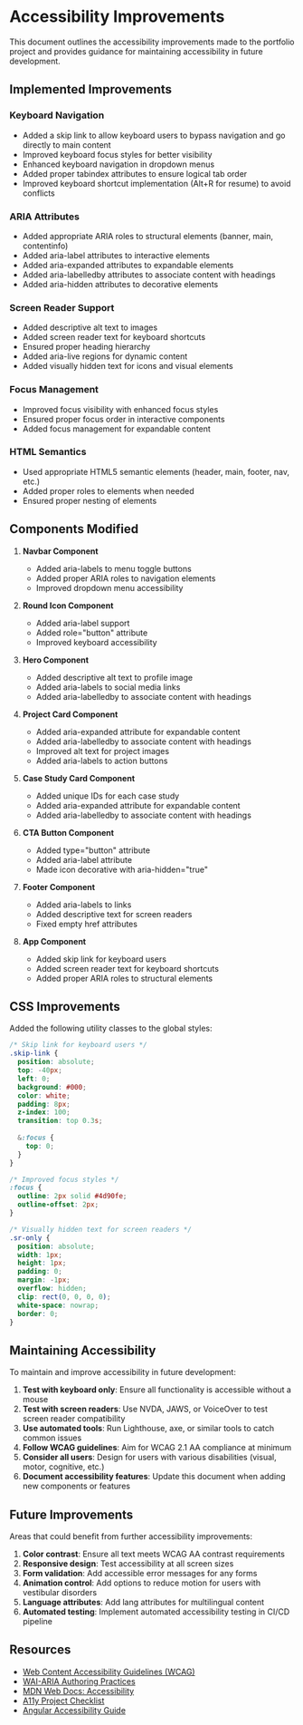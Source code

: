 # Accessibility Improvements

This document outlines the accessibility improvements made to the portfolio project and provides guidance for maintaining accessibility in future development.

## Implemented Improvements

### Keyboard Navigation
- Added a skip link to allow keyboard users to bypass navigation and go directly to main content
- Improved keyboard focus styles for better visibility
- Enhanced keyboard navigation in dropdown menus
- Added proper tabindex attributes to ensure logical tab order
- Improved keyboard shortcut implementation (Alt+R for resume) to avoid conflicts

### ARIA Attributes
- Added appropriate ARIA roles to structural elements (banner, main, contentinfo)
- Added aria-label attributes to interactive elements
- Added aria-expanded attributes to expandable elements
- Added aria-labelledby attributes to associate content with headings
- Added aria-hidden attributes to decorative elements

### Screen Reader Support
- Added descriptive alt text to images
- Added screen reader text for keyboard shortcuts
- Ensured proper heading hierarchy
- Added aria-live regions for dynamic content
- Added visually hidden text for icons and visual elements

### Focus Management
- Improved focus visibility with enhanced focus styles
- Ensured proper focus order in interactive components
- Added focus management for expandable content

### HTML Semantics
- Used appropriate HTML5 semantic elements (header, main, footer, nav, etc.)
- Added proper roles to elements when needed
- Ensured proper nesting of elements

## Components Modified

1. **Navbar Component**
   - Added aria-labels to menu toggle buttons
   - Added proper ARIA roles to navigation elements
   - Improved dropdown menu accessibility

2. **Round Icon Component**
   - Added aria-label support
   - Added role="button" attribute
   - Improved keyboard accessibility

3. **Hero Component**
   - Added descriptive alt text to profile image
   - Added aria-labels to social media links
   - Added aria-labelledby to associate content with headings

4. **Project Card Component**
   - Added aria-expanded attribute for expandable content
   - Added aria-labelledby to associate content with headings
   - Improved alt text for project images
   - Added aria-labels to action buttons

5. **Case Study Card Component**
   - Added unique IDs for each case study
   - Added aria-expanded attribute for expandable content
   - Added aria-labelledby to associate content with headings

6. **CTA Button Component**
   - Added type="button" attribute
   - Added aria-label attribute
   - Made icon decorative with aria-hidden="true"

7. **Footer Component**
   - Added aria-labels to links
   - Added descriptive text for screen readers
   - Fixed empty href attributes

8. **App Component**
   - Added skip link for keyboard users
   - Added screen reader text for keyboard shortcuts
   - Added proper ARIA roles to structural elements

## CSS Improvements

Added the following utility classes to the global styles:

```scss
/* Skip link for keyboard users */
.skip-link {
  position: absolute;
  top: -40px;
  left: 0;
  background: #000;
  color: white;
  padding: 8px;
  z-index: 100;
  transition: top 0.3s;
  
  &:focus {
    top: 0;
  }
}

/* Improved focus styles */
:focus {
  outline: 2px solid #4d90fe;
  outline-offset: 2px;
}

/* Visually hidden text for screen readers */
.sr-only {
  position: absolute;
  width: 1px;
  height: 1px;
  padding: 0;
  margin: -1px;
  overflow: hidden;
  clip: rect(0, 0, 0, 0);
  white-space: nowrap;
  border: 0;
}
```

## Maintaining Accessibility

To maintain and improve accessibility in future development:

1. **Test with keyboard only**: Ensure all functionality is accessible without a mouse
2. **Test with screen readers**: Use NVDA, JAWS, or VoiceOver to test screen reader compatibility
3. **Use automated tools**: Run Lighthouse, axe, or similar tools to catch common issues
4. **Follow WCAG guidelines**: Aim for WCAG 2.1 AA compliance at minimum
5. **Consider all users**: Design for users with various disabilities (visual, motor, cognitive, etc.)
6. **Document accessibility features**: Update this document when adding new components or features

## Future Improvements

Areas that could benefit from further accessibility improvements:

1. **Color contrast**: Ensure all text meets WCAG AA contrast requirements
2. **Responsive design**: Test accessibility at all screen sizes
3. **Form validation**: Add accessible error messages for any forms
4. **Animation control**: Add options to reduce motion for users with vestibular disorders
5. **Language attributes**: Add lang attributes for multilingual content
6. **Automated testing**: Implement automated accessibility testing in CI/CD pipeline

## Resources

- [Web Content Accessibility Guidelines (WCAG)](https://www.w3.org/WAI/standards-guidelines/wcag/)
- [WAI-ARIA Authoring Practices](https://www.w3.org/WAI/ARIA/apg/)
- [MDN Web Docs: Accessibility](https://developer.mozilla.org/en-US/docs/Web/Accessibility)
- [A11y Project Checklist](https://www.a11yproject.com/checklist/)
- [Angular Accessibility Guide](https://angular.io/guide/accessibility)
